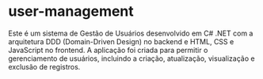 # user-management
Este é um sistema de Gestão de Usuários desenvolvido em C# .NET com a arquitetura DDD (Domain-Driven Design) no backend e HTML, CSS e JavaScript no frontend. A aplicação foi criada para permitir o gerenciamento de usuários, incluindo a criação, atualização, visualização e exclusão de registros.
